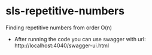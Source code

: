 # sls-repetitive-numbers
Finding repetitive numbers from order O(n)
* After running the code you can use swagger with url:  http://localhost:4040/swagger-ui.html 
